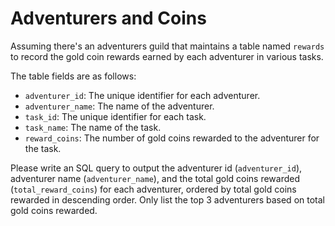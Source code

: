 # Adventurers and Coins

Assuming there's an adventurers guild that maintains a table named `rewards` to record the gold coin rewards earned by each adventurer in various tasks.

The table fields are as follows:

- `adventurer_id`: The unique identifier for each adventurer.
- `adventurer_name`: The name of the adventurer.
- `task_id`: The unique identifier for each task.
- `task_name`: The name of the task.
- `reward_coins`: The number of gold coins rewarded to the adventurer for the task.

Please write an SQL query to output the adventurer id (`adventurer_id`), adventurer name (`adventurer_name`), and the total gold coins rewarded (`total_reward_coins`) for each adventurer, ordered by total gold coins rewarded in descending order. Only list the top 3 adventurers based on total gold coins rewarded.